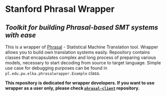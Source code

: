 # Stanford Phrasal Wrapper 
## *Toolkit for building Phrasal-based SMT systems with ease*

This is a wrapper of [Phrasal](https://nlp.stanford.edu/phrasal/) - Statistical Machine Translation tool. Wrapper allows you to build own translation systems easily. Repository contains classes that encapsulates complex and long process of preparing various models, necessary to start decoding from source to target language. Simple use case for debugging purposes can be found in `pl.edu.pw.elka.phrasalwrapper.Example` class.

**This repository is dedicated for wrapper developers. If you want to use wrapper as a user only, please check [`phrasal-client`](https://github.com/lukaszsienko/phrasal-client) repository.**

